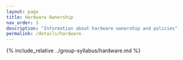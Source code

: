 ```yaml
---
layout: page
title: Hardware Ownership
nav_order: 3
description: "Information about hardware ownership and policies"
permalink: /details/hardware
---
```


{% include_relative ../group-syllabus/hardware.md %} 